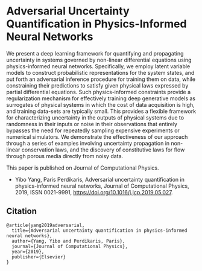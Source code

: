 # Adversarial Uncertainty Quantification in Physics-Informed Neural Networks
We present a deep learning framework for quantifying and propagating uncertainty in systems governed by non-linear differential equations using physics-informed neural networks. Specifically, we employ latent variable models to construct probabilistic representations for the system states, and put forth an adversarial inference procedure for training them on data, while constraining their predictions to satisfy given physical laws expressed by partial differential equations. Such physics-informed constraints provide a regularization mechanism for effectively training deep generative models as surrogates of physical systems in which the cost of data acquisition is high, and training data-sets are typically small. This provides a flexible framework for characterizing  uncertainty in the outputs of physical systems due to randomness in their inputs or noise in their observations that entirely bypasses the need for repeatedly sampling expensive experiments or numerical simulators. We demonstrate the effectiveness of our approach through a series of examples involving uncertainty propagation in non-linear conservation laws, and the discovery of constitutive laws for flow through porous media directly from noisy data.

This paper is published on Journal of Computational Physics.

- Yibo Yang, Paris Perdikaris,
Adversarial uncertainty quantification in physics-informed neural networks,
Journal of Computational Physics,
2019,
ISSN 0021-9991,
https://doi.org/10.1016/j.jcp.2019.05.027.


## Citation
```
@article{yang2019adversarial,
  title={Adversarial uncertainty quantification in physics-informed neural networks},
  author={Yang, Yibo and Perdikaris, Paris},
  journal={Journal of Computational Physics},
  year={2019},
  publisher={Elsevier}
}
```
